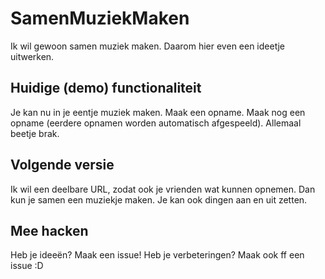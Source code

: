 # SamenMuziekMaken

Ik wil gewoon samen muziek maken. Daarom hier even een ideetje uitwerken.

## Huidige (demo) functionaliteit

Je kan nu in je eentje muziek maken. Maak een opname. Maak nog een opname (eerdere opnamen worden automatisch afgespeeld). Allemaal beetje brak.

## Volgende versie

Ik wil een deelbare URL, zodat ook je vrienden wat kunnen opnemen. Dan kun je samen een muziekje maken. Je kan ook dingen aan en uit zetten.

## Mee hacken

Heb je ideeën? Maak een issue! Heb je verbeteringen? Maak ook ff een issue :D

